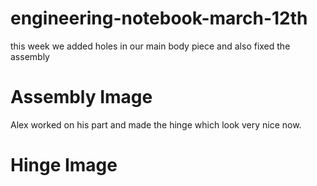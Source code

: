 # engineering-notebook-march-12th
this week we added holes in our main body piece and also fixed the assembly
# Assembly Image
Alex worked on his part and made the hinge which look very nice now.
# Hinge Image
